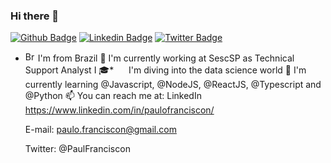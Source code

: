 ### Hi there 👋

[![Github Badge](https://img.shields.io/badge/-Github-000?style=flat-square&logo=Github&logoColor=white&link=https://github.com/paulofanciscon/)](https://github.com/paulofranciscon/)
[![Linkedin Badge](https://img.shields.io/badge/-LinkedIn-blue?style=flat-square&logo=Linkedin&logoColor=white&link=https://www.linkedin.com/in/paulofranciscon/)](https://www.linkedin.com/in/paulofranciscon/)
[![Twitter Badge](https://img.shields.io/badge/-Twitter-1ca0f1?style=flat-square&labelColor=1ca0f1&logo=twitter&logoColor=white&link=https://twitter.com/PaulFranciscon)](https://twitter.com/PaulFranciscon)

* <img width="16" src="https://www.flaticon.com/svg/static/icons/svg/197/197386.svg" alt="Brazil" /> I'm from Brazil
🔭 I'm currently working at SescSP as Technical Support Analyst I
🎓* <img width="16" src="https://cdn3.iconfinder.com/data/icons/logos-and-brands-adobe/512/267_Python-512.png" alt="" /> 
 I'm diving into the data science world
🌱 I'm currently learning @Javascript, @NodeJS, @ReactJS, @Typescript and @Python
📫 You can reach me at: 
 LinkedIn https://www.linkedin.com/in/paulofranciscon/

    E-mail: paulo.franciscon@gmail.com

    Twitter: @PaulFranciscon


<!--
**paulofranciscon/paulofranciscon** is a ✨ _special_ ✨ repository because its `README.md` (this file) appears on your GitHub profile.

Here are some ideas to get you started:

- 🔭 I’m currently working on ...
- 🌱 I’m currently learning ...
- 👯 I’m looking to collaborate on ...
- 🤔 I’m looking for help with ...
- 💬 Ask me about ...
- 📫 How to reach me: ...
- 😄 Pronouns: ...
- ⚡ Fun fact: ...
-->
